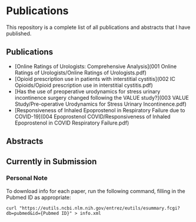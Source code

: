 # Publications

This repository is a complete list of all publications and abstracts that I have published.

## Publications

- [Online Ratings of Urologists: Comprehensive Analysis](001 Online Ratings of Urologists/Online Ratings of Urologists.pdf)
- [Opioid prescription use in patients with interstitial cystitis](002 IC Opioids/Opioid prescription use in interstitial cystitis.pdf)
- [Has the use of preoperative urodynamics for stress urinary incontinence surgery changed following the VALUE study?](003 VALUE Study/Pre-operative Urodynamics for Stress Urinary Incontinence.pdf)
- [Responsiveness of Inhaled Epoprostenol in Respiratory Failure due to COVID-19](004 Epoprostenol COVID/Responsiveness of Inhaled Epoprostenol in COVID Respiratory Failure.pdf)

## Abstracts


## Currently in Submission



### Personal Note

To download info for each paper, run the following command, filling in the Pubmed ID as appropriate:

```
curl "https://eutils.ncbi.nlm.nih.gov/entrez/eutils/esummary.fcgi?db=pubmed&id={Pubmed ID}" > info.xml
```
